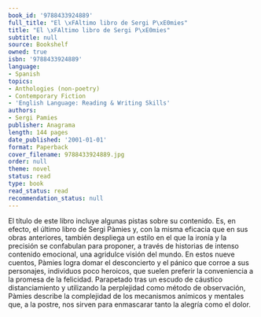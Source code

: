 ```yaml
---
book_id: '9788433924889'
full_title: "El \xFAltimo libro de Sergi P\xE0mies"
title: "El \xFAltimo libro de Sergi P\xE0mies"
subtitle: null
source: Bookshelf
owned: true
isbn: '9788433924889'
language:
- Spanish
topics:
- Anthologies (non-poetry)
- Contemporary Fiction
- 'English Language: Reading & Writing Skills'
authors:
- Sergi Pamies
publisher: Anagrama
length: 144 pages
date_published: '2001-01-01'
format: Paperback
cover_filename: 9788433924889.jpg
order: null
theme: novel
status: read
type: book
read_status: read
recommendation_status: null
---
```

El título de este libro incluye algunas pistas sobre su contenido. Es, en efecto, el último libro de Sergi Pàmies y, con la misma eficacia que en sus obras anteriores, también despliega un estilo en el que la ironía y la precisión se confabulan para proponer, a través de historias de intenso contenido emocional, una agridulce visión del mundo. En estos nueve cuentos, Pàmies logra domar el desconcierto y el pánico que corroe a sus personajes, individuos poco heroicos, que suelen preferir la conveniencia a la promesa de la felicidad. Parapetado tras un escudo de cáustico distanciamiento y utilizando la perplejidad como método de observación, Pàmies describe la complejidad de los mecanismos anímicos y mentales que, a la postre, nos sirven para enmascarar tanto la alegría como el dolor.
